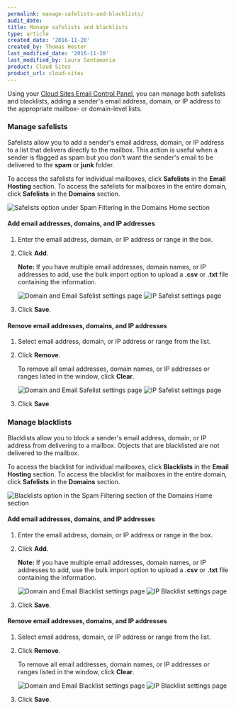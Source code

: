 ```yaml
---
permalink: manage-safelists-and-blacklists/
audit_date:
title: Manage safelists and blacklists
type: article
created_date: '2016-11-20'
created_by: Thomas Hester
last_modified_date: '2016-11-20'
last_modified_by: Laura Santamaria
product: Cloud Sites
product_url: cloud-sites
---
```


Using your [Cloud Sites Email Control Panel](https://cloudsites.mycpsrvr.com), you can manage both safelists and blacklists, adding a sender's email address, domain, or IP address to the appropriate mailbox- or domain-level lists.

### Manage safelists

Safelists allow you to add a sender's email address, domain, or IP address to a list that delivers directly to the mailbox. This action is useful when a sender is flagged as spam but you don't want the sender's email to be delivered to the **spam** or **junk** folder.

To access the safelists for individual mailboxes, click **Safelists** in the **Email Hosting** section. To access the safelists for mailboxes in the entire domain, click **Safelists** in the **Domains** section.

  <img src="{% asset_path cloud-sites/manage-safelists-and-blacklists/safelist1.png %}" alt="Safelists option under Spam Filtering in the Domains Home section" />

#### Add email addresses, domains, and IP addresses

1. Enter the email address, domain, or IP address or range in the box.

2. Click **Add**.

    **Note:** If you have multiple email addresses, domain names, or IP addresses to add, use the bulk import option to upload a **.csv** or **.txt** file containing the information.

    <img src="{% asset_path cloud-sites/manage-safelists-and-blacklists/safelist2.png %}" alt="Domain and Email Safelist settings page" />


    <img src="{% asset_path cloud-sites/manage-safelists-and-blacklists/safelist3.png %}" alt="IP Safelist settings page" />

3. Click **Save**.

#### Remove email addresses, domains, and IP addresses

1. Select email address, domain, or IP address or range from the list.

2. Click **Remove**.

    To remove all email addresses, domain names, or IP addresses or ranges listed in the window, click **Clear**.

    <img src="{% asset_path cloud-sites/manage-safelists-and-blacklists/safelist2.png %}" alt="Domain and Email Safelist settings page" />
    

    <img src="{% asset_path cloud-sites/manage-safelists-and-blacklists/safelist3.png %}" alt="IP Safelist settings page" />

3. Click **Save**.

### Manage blacklists

Blacklists allow you to block a sender's email address, domain, or IP
address from delivering to a mailbox. Objects that are blacklisted
are not delivered to the mailbox.

To access the blacklist for individual mailboxes, click **Blacklists** in the **Email Hosting** section. To access the blacklist for mailboxes in the entire domain, click **Safelists** in the **Domains** section.

  <img src="{% asset_path cloud-sites/manage-safelists-and-blacklists/safelist4.png %}" alt="Blacklists option in the Spam Filtering section of the Domains Home section" />

#### Add email addresses, domains, and IP addresses

1. Enter the email address, domain, or IP address or range in the box.

2. Click **Add**.

    **Note:** If you have multiple email addresses, domain names, or IP addresses to add, use the bulk import option to upload a **.csv** or **.txt** file containing the information.

    <img src="{% asset_path cloud-sites/manage-safelists-and-blacklists/safelist5.png %}" alt="Domain and Email Blacklist settings page" />


    <img src="{% asset_path cloud-sites/manage-safelists-and-blacklists/safelist6.png %}" alt="IP Blacklist settings page" />

3. Click **Save**.

#### Remove email addresses, domains, and IP addresses

1. Select email address, domain, or IP address or range from the list.

2. Click **Remove**.

   To remove all email addresses, domain names, or IP addresses or ranges listed in the window, click **Clear**.

    <img src="{% asset_path cloud-sites/manage-safelists-and-blacklists/safelist5.png %}" alt="Domain and Email Blacklist settings page" />
    
     
    <img src="{% asset_path cloud-sites/manage-safelists-and-blacklists/safelist6.png %}" alt="IP Blacklist settings page" />

3. Click **Save**.
